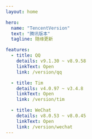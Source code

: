 ```yaml
---
layout: home

hero:
  name: "TencentVersion"
  text: "腾讯版本"
  tagline: 随缘更新

features:
  - title: QQ
    details: v9.1.30 ~ v8.9.58
    linkText: Open
    link: /version/qq

  - title: Tim
    details: v4.0.97 ~ v3.4.8
    linkText: Open
    link: /version/tim

  - title: WeChat
    details: v8.0.53 ~ v8.0.45
    linkText: Open
    link: /version/wechat
---
```

